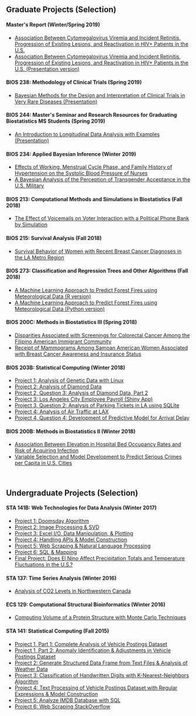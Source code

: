 ## Graduate Projects (Selection)

#### Master's Report (Winter/Spring 2019)
- [Association Between Cytomegalovirus Viremia and Incident
Retinitis, Progression of Existing Lesions, and Reactivation in HIV+
Patients in the U.S.](Grad/MastersReport/PickeringC_MastersReport.pdf)
- [Association Between Cytomegalovirus Viremia and Incident
Retinitis, Progression of Existing Lesions, and Reactivation in HIV+
Patients in the U.S. (Presentation version)](Grad/MastersReport/mastersreport_pres.pdf)

#### BIOS 238: Methodology of Clinical Trials (Spring 2019)
- [Bayesian Methods for the Design and Interpretation of Clinical Trials in Very
Rare Diseases (Presentation)](Grad/BIOS238/bayesian_pres.pdf)

#### BIOS 244: Master's Seminar and Research Resources for Graduating Biostatistics MS Students (Spring 2019)
- [An Introduction to Longitudinal Data Analysis with Examples 
(Presentation)](Grad/BIOS244/longitudinal_pres.pdf)

#### BIOS 234: Applied Bayesian Inference (Winter 2019)
- [Effects of Working, Menstrual Cycle Phase, and Family History 
of Hypertension on the Systolic Blood Pressure of Nurses](Grad/BIOS234/234_proj1.pdf)
- [A Bayesian Analysis of the Perception of Transgender
Acceptance in the U.S. Military](Grad/BIOS234/234_final.pdf)

#### BIOS 213: Computational Methods and Simulations in Biostatistics (Fall 2018)
- [The Effect of Voicemails on Voter Interaction with a
Political Phone Bank by Simulation](Grad/BIOS213/213_finalreport.pdf)

#### BIOS 215: Survival Analysis (Fall 2018)
- [Survival Behavior of Women with Recent Breast Cancer 
Diagnoses in the LA Metro Region](Grad/BIOS215/215_finalproj.pdf)

#### BIOS 273: Classification and Regression Trees and Other Algorithms (Fall 2018)
- [A Machine Learning Approach to Predict Forest Fires
using Meteorological Data (R version)](Grad/BIOS273/273_finalproj_R.pdf)
- [A Machine Learning Approach to Predict Forest Fires
using Meteorological Data (Python version)](Grad/BIOS273/273_finalproj_python.pdf)

#### BIOS 200C: Methods in Biostatistics III (Spring 2018)
- [Disparities Associated with Screenings for Colorectal Cancer 
Among the Filipino American Immigrant Community](Grad/BIOS200C/200C_proj1.pdf)
- [Receipt of Mammograms Among Samoan American Women Associated 
with Breast Cancer Awareness and Insurance Status](Grad/BIOS200C/200C_proj2.pdf)

#### BIOS 203B: Statistical Computing (Winter 2018)
- [Project 1: Analysis of Genetic Data with Linux](Grad/BIOS203B/hw1/hw1_solns.html)
- [Project 2: Analysis of Diamond Data](Grad/BIOS203B/hw2/hw2_solns.html)
- [Project 2, Question 3: Analysis of Diamond Data, Part 2](Grad/BIOS203B/hw2/hw2_q3.html)
- [Project 3: Los Angeles City Employee Payroll (Shiny App)](https://cepickering.shinyapps.io/LA_City_Employee_Payroll/)
- [Project 3, Question 2: Analysis of Parking Tickets in LA using SQLite](Grad/BIOS203B/hw3/hw3_q2.html)
- [Project 4: Analysis of Air Traffic at LAX](Grad/BIOS203B/hw4/hw4.html)
- [Project 4, Question 4: Development of Predictive Model for Arrival Delay](Grad/BIOS203B/hw4/hw4_ex4.html)

#### BIOS 200B: Methods in Biostatistics II (Winter 2018)
- [Association Between Elevation in Hospital Bed Occupancy Rates 
and Risk of Acquiring Infection](Grad/BIOS200B/200B_proj1.pdf)
- [Variable Selection and Model Development to Predict 
Serious Crimes per Capita in U.S. Cities](Grad/BIOS200B/200B_proj2.pdf)

<br/>

## Undergraduate Projects (Selection)

#### STA 141B: Web Technologies for Data Analysis (Winter 2017)
- [Project 1: Doomsday Algorithm](Undergrad/STA141B/assignment1.html)
- [Project 2: Image Processing & SVD](Undergrad/STA141B/assignment2.html)
- [Project 3: Excel I/O, Data Manipulation, & Plotting](Undergrad/STA141B/assignment3.html)
- [Project 4: Handling APIs & Model Construction](Undergrad/STA141B/assignment4.html)
- [Project 5: Web Scraping & Natural Language Processing](Undergrad/STA141B/assignment5.html)
- [Project 6: SQL & Mapping](Undergrad/STA141B/assignment6.html)
- [Final Project: Does El Nino Affect Precipitation Totals and Temperature Fluctuations in the U.S.?](Undergrad/STA141B/finalproject.html)

#### STA 137: Time Series Analysis (Winter 2016)
- [Analysis of CO2 Levels in Northwestern Canada](Undergrad/STA137/sta137_finalproject.pdf)

#### ECS 129: Computational Structural Bioinformatics (Winter 2016)
- [Computing Volume of a Protein Structure with Monte Carlo Techniques](Undergrad/ECS129/ecs129_project.pdf)

#### STA 141: Statistical Computing (Fall 2015)
- [Project 1, Part 1: Complete Analysis of Vehicle Postings Dataset](Undergrad/STA141/sta141_asmt1pt1.pdf)
- [Project 1, Part 2: Anomaly Identification & Adjustments in Vehicle Postings Dataset](Undergrad/STA141/sta141_asmt1pt2.pdf)
- [Project 2: Generate Structured Data Frame from Text Files & Analysis of Weather Data](Undergrad/STA141/sta141_asmt2.pdf)
- [Project 3: Classification of Handwritten Digits with K-Nearest-Neighbors Algorithm](Undergrad/STA141/sta141_asmt3.pdf)
- [Project 4: Text Processing of Vehicle Postings Dataset with Regular Expressions & Model Construction](Undergrad/STA141/sta141_asmt4.pdf)
- [Project 5: Analyze IMDB Database with SQL](Undergrad/STA141/sta141_asmt5.pdf)
- [Project 6: Web Scraping StackOverflow](Undergrad/STA141/sta141_asmt6.pdf)





